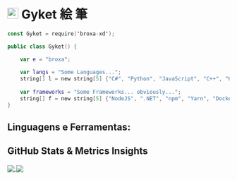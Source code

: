 # <img width="25" height="25" src="https://avatars.githubusercontent.com/u/90540827?s=48&v=4"> Gyket 絵 筆

~~~kotlin
const Gyket = require('broxa-xd');

public class Gyket() {

    var e = "broxa";
 
    var langs = "Some Languages...";
    string[] l = new string[5] {"C#", "Python", "JavaScript", "C++", "HTML/CSS", "TypeScript", "Kotlin", "Lua", "MySQL"};
    
    var frameworks = "Some Frameworks... obviously...";
    string[] f = new string[5] {"NodeJS", ".NET", "npm", "Yarn", "Docker", "Angular", "React", "Vue", "Next.Js", "CMake"};
}
~~~

## Linguagens e Ferramentas:

## GitHub Stats & Metrics Insights

<a href="https://metrics.lecoq.io/about/gyket">
    <img align="center" src="https://image.prntscr.com/image/nNo8ua9nT_Oi5IuB_QgNIA.png" />
</a>

<a href="https://github.com/Gurupreet">
    <img align="center" src="https://github-readme-stats.vercel.app/api?username=gyket&show_icons=true&theme=dracula&line_height=27" />
</a>

